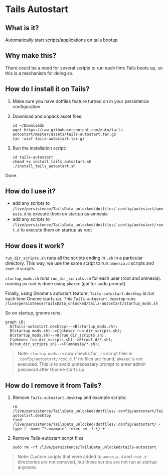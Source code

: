 # Tails Autostart

## What is it?

Automatically start scripts/applications on tails bootup

## Why make this?

There could be a need for several scripts to run each time Tails boots up, so this is a mechanism for doing so.

## How do I install it on Tails?

1. Make sure you have dotfiles feature turned on in your persistence configuration.

2. Download and unpack asset files:
   ```shell
   cd ~/Downloads
   wget https://raw.githubusercontent.com/dutu/tails-autostart/master/assets/tails-autostart.tar.gz
   tar -xzvf tails-autostart.tar.gz
   ```

3. Run the installation script:
   ```shell
   cd tails-autostart
   chmod +x install_tails_autostart.sh
   ./install_tails_autostart.sh
   ```

Done.

## How do I use it?

* add any scripts to `/live/persistence/TailsData_unlocked/dotfiles/.config/autostart/amnesia.d` to execute them on startup as amnesia
* add any scripts to `/live/persistence/TailsData_unlocked/dotfiles/.config/autostart/root.d` to execute them on startup as root

## How does it work?
`run_dir_scripts.sh` runs all the scripts ending in `.sh` in a particular directory. This way, we use the same script to run `amnesia.d` scripts and `root.d` scripts.

`startup_mods.sh` runs `run_dir_scripts.sh` for each user (root and amnesia). running as root is done using `pkexec` (gui for sudo prompt).

Finally, using Gnome's autostart feature, `Tails-autostart.desktop` is run each time Gnome starts up. This `Tails-autostart.desktop` runs `/live/persistence/TailsData_unlocked/tails-autostart/startup_mods.sh`

So on startup, gnome runs:

```mermaid
graph LR;
  A(Tails-autostart.desktop)-->B(startup_mods.sh);
  B(startup_mods.sh)-->C(pkexec run_dir_scripts.sh);
  B(startup_mods.sh)-->D(run_dir_scripts.sh);
  C(pkexec run_dir_scripts.sh)-->E(root.d/*.sh);
  D(run_dir_scripts.sh)-->F(amnesia/*.sh);
```

> Note: `startup_mods.sh` now checks for `.sh` script files in `.config/autostart/root.d`. If no files are found, `pkexec` is not executed. This is to avoid unnecessary prompt to enter admin password after Gnome starts up.     

## How do I remove it from Tails?

1. Remove `Tails-autostart.desktop` and example scripts:
   ```shell
   rm /live/persistence/TailsData_unlocked/dotfiles/.config/autostart/Tails-autostart.desktop
   find /live/persistence/TailsData_unlocked/dotfiles/.config/autostart/ -type f -name "*.example" -exec rm -f {} +
   ```
   
2. Remove Tails-autostart script files
   ```shell
   sudo rm -rf /live/persistence/TailsData_unlocked/tails-autostart
   ```

> Note: Custom scripts that were added to `amnesia.d` and `root.d` directories are not removed, but these scripts are not run at startup anymore. 